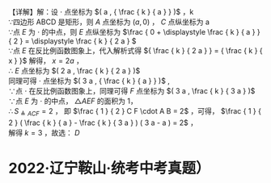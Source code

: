 【详解】解：设 $\cdot$ 点坐标为 $( a , { \frac { k } { a } } )$ ，k  
∵四边形 ABCD 是矩形，则 $A$ 点坐标为 $( a , 0 )$ ， $C$ 点纵坐标为 a  
∵点 $E$ 为 $\cdot$ 的中点，则 $E$ 点纵坐标为 $\frac { 0 + \displaystyle \frac { k } { a } } { 2 } = \displaystyle \frac { k } { 2 a } $   
∵点 $E$ 在反比例函数图象上，代入解析式得 ${ \frac { k } { 2 a } } = { \frac { k } { x } }$ 解得， $x = 2 a$ ，  
∴ $E$ 点坐标为 $( 2 a , \frac { k } { 2 a } )$   
同理可得 $\cdot$ 点坐标为 $( 3 a , { \frac { k } { a } } )$ ,  
∵点 $\cdot$ 在反比例函数图象上，同理可得 $F$ 点坐标为 $( 3 a , \frac { k } { 3 a } )$   
∵点 $E$ 为 $\cdot$ 的中点， $\triangle A E F$ 的面积为 1，  
$\therefore S _ { \scriptscriptstyle \triangleq A C F } = 2$ ， 即 $\frac { 1 } { 2 } C F \cdot A B = 2$ ，可得， $\frac { 1 } { 2 } ( \frac { k } { a } - \frac { k } { 3 a } ) ( 3 a - a ) = 2$ ，  
解得 $k = 3$ ，故选： $D$

# 2022·辽宁鞍山·统考中考真题）
